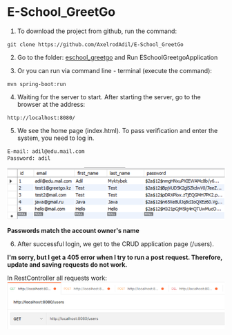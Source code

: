 # E-School_GreetGo

1) To download the project from github, run the command:
```
git clone https://github.com/AxelrodAdil/E-School_GreetGo
```

2) Go to the folder:
<a href="https://github.com/AxelrodAdil/E-School_GreetGo/blob/main/src/main/java/com/example/eschool_greetgo/">eschool_greetgo</a>
and Run ESchoolGreetgoApplication

3) Or you can run via command line - terminal (execute the command):
```
mvn spring-boot:run
```

4) Waiting for the server to start. After starting the server, go to the browser at the address:
```
http://localhost:8080/
```

5) We see the home page (index.html). To pass verification and enter the system, you need to log in.
```
E-mail: adil@edu.mail.com
Password: adil
```

![data](/images/data.PNG)

**Passwords match the account owner's name**

6) After successful login, we get to the СRUD application page (/users).

**I'm sorry, but I get a 405 error when I try to run a post request. Therefore, update and saving requests do not work.**

In RestController all requests work:
![rest](/images/RestController.PNG)
